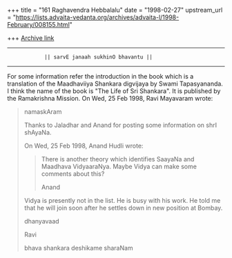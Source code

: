 +++
title = "161 Raghavendra Hebbalalu"
date = "1998-02-27"
upstream_url = "https://lists.advaita-vedanta.org/archives/advaita-l/1998-February/008155.html"

+++
[Archive link](https://lists.advaita-vedanta.org/archives/advaita-l/1998-February/008155.html)

-------------------------------------------------------------------------------
                || sarvE janaah sukhinO bhavantu ||
-------------------------------------------------------------------------------

For some information refer the introduction in the book
 which is a translation of the Maadhaviiya Shankara digvijaya by Swami
Tapasyananda. I think the name of the book is
 "The Life of Sri Shankara". It is published by the Ramakrishna Mission.
 On Wed, 25 Feb 1998, Ravi
Mayavaram wrote:

> namaskAram
>
> Thanks to Jaladhar and Anand for posting some information on
> shrI shAyaNa.
>
> On Wed, 25 Feb 1998, Anand Hudli wrote:
> >   There is another theory which identifies SaayaNa and Maadhava
> >   VidyaaraNya. Maybe Vidya can make some comments about this?
> >
> >  Anand
>
>
> Vidya is presently not in the list. He is busy with his work. He told
> me that he will join soon after he settles down in new position
> at Bombay.
>
> dhanyavaad
>
> Ravi
>
> bhava shankara deshikame sharaNam
>

